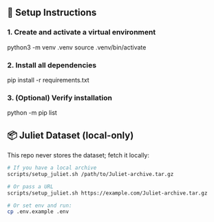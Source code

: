 ## 🧩 Setup Instructions

### 1. Create and activate a virtual environment
python3 -m venv .venv
source .venv/bin/activate

### 2. Install all dependencies
pip install -r requirements.txt

### 3. (Optional) Verify installation
python -m pip list

## 📦 Juliet Dataset (local-only)
This repo never stores the dataset; fetch it locally:
```bash
# If you have a local archive
scripts/setup_juliet.sh /path/to/Juliet-archive.tar.gz

# Or pass a URL
scripts/setup_juliet.sh https://example.com/Juliet-archive.tar.gz

# Or set env and run:
cp .env.example .env 
